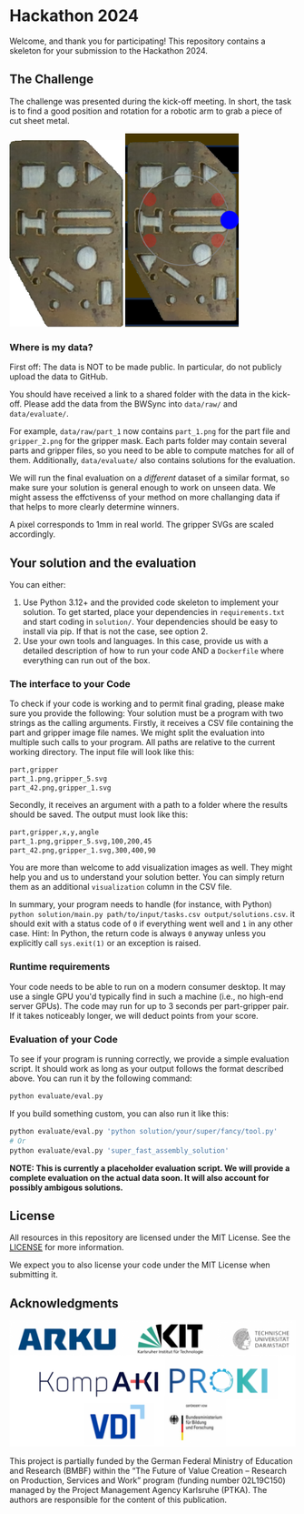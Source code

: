 # Hackathon 2024

Welcome, and thank you for participating! This repository contains a skeleton for your submission to the Hackathon 2024.

## The Challenge

The challenge was presented during the kick-off meeting.
In short, the task is to find a good position and rotation for a robotic arm to grab a piece of cut sheet metal.

<img src="data/dummy/part_1/part_1.png" alt="An example input image" width="200px" /> 
<img src="data/dummy/part_1/visualisation_1.png" alt="An example solution" width="200px" />

### Where is my data?

First off: The data is NOT to be made public. In particular, do not publicly upload the data to GitHub.

You should have received a link to a shared folder with the data in the kick-off.
Please add the data from the BWSync into `data/raw/` and `data/evaluate/`.

For example, `data/raw/part_1` now contains `part_1.png` for the part file and `gripper_2.png` for the gripper mask.
Each parts folder may contain several parts and gripper files, so you need to be able to compute matches for all of them.
Additionally, `data/evaluate/` also contains solutions for the evaluation.

We will run the final evaluation on a *different* dataset of a similar format, so make sure your solution is general enough to work on unseen data.
We might assess the effctivenss of your method on more challanging data if that helps to more clearly determine winners.

A pixel corresponds to 1mm in real world. The gripper SVGs are scaled accordingly.

## Your solution and the evaluation

You can either:
1. Use Python 3.12+ and the provided code skeleton to implement your solution. To get started, place your dependencies in `requirements.txt` and start coding in `solution/`. Your dependencies should be easy to install via pip. If that is not the case, see option 2.
2. Use your own tools and languages. In this case, provide us with a detailed description of how to run your code AND a `Dockerfile` where everything can run out of the box.

### The interface to your Code

To check if your code is working and to permit final grading, please make sure you provide the following:
Your solution must be a program with two strings as the calling arguments.
Firstly, it receives a CSV file containing the part and gripper image file names.
We might split the evaluation into multiple such calls to your program.
All paths are relative to the current working directory.
The input file will look like this:

```csv
part,gripper
part_1.png,gripper_5.svg
part_42.png,gripper_1.svg
```

Secondly, it receives an argument with a path to a folder where the results should be saved.
The output must look like this:

```csv
part,gripper,x,y,angle
part_1.png,gripper_5.svg,100,200,45
part_42.png,gripper_1.svg,300,400,90
```

You are more than welcome to add visualization images as well.
They might help you and us to understand your solution better.
You can simply return them as an additional `visualization` column in the CSV file.

In summary, your program needs to handle (for instance, with Python) `python solution/main.py path/to/input/tasks.csv output/solutions.csv`.
it should exit with a status code of `0` if everything went well and `1` in any other case.
Hint: In Python, the return code is always `0` anyway unless you explicitly call `sys.exit(1)` or an exception is raised.

### Runtime requirements

Your code needs to be able to run on a modern consumer desktop.
It may use a single GPU you'd typically find in such a machine (i.e., no high-end server GPUs).
The code may run for up to 3 seconds per part-gripper pair.
If it takes noticeably longer, we will deduct points from your score.

### Evaluation of your Code

To see if your program is running correctly, we provide a simple evaluation script.
It should work as long as your output follows the format described above.
You can run it by the following command:

```bash
python evaluate/eval.py
```

If you build something custom, you can also run it like this:

```bash
python evaluate/eval.py 'python solution/your/super/fancy/tool.py'
# Or
python evaluate/eval.py 'super_fast_assembly_solution'
```

**NOTE: This is currently a placeholder evaluation script. We will provide a complete evaluation on the actual data soon. It will also account for possibly ambigous solutions.**

## License

All resources in this repository are licensed under the MIT License. See the [LICENSE](LICENSE) for more information.

We expect you to also license your code under the MIT License when submitting it.

## Acknowledgments

<img src="doc/logos-all.png" alt="Logos" width="600px" />

This project is partially funded by the German Federal Ministry of Education and Research (BMBF) within the “The Future of Value Creation – Research on Production, Services and Work” program (funding number 02L19C150) managed by the Project Management Agency Karlsruhe (PTKA).
The authors are responsible for the content of this publication.
